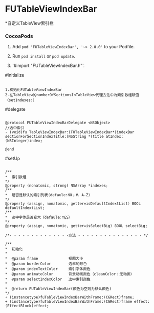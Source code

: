 # FUTableViewIndexBar
*自定义TableView索引栏


### CocoaPods

  1. Add `pod 'FUTableViewIndexBar', '~> 2.0.0'` to your Podfile.

  2. Run `pod install` or `pod update`.

  3. '#import "FUTableViewIndexBar.h"'.


#initialize
## <a id="initialize"></a>
```objc
1.初始化FUTableViewIndexBar
2.在TableView的numberOfSectionsInTableView代理方法中为索引数组赋值（setIndexes:）
```
#delegate
## <a id="delegate"></a>
```objc
@protocol FUTableViewIndexBarDelegate <NSObject>
//选中索引
- (void)fu_TableViewIndexBar:(FUTableViewIndexBar*)indexBar  sectionForSectionIndexTitle:(NSString *)title atIndex:(NSInteger)index;

@end
```
#setUp
## <a id="setUp"></a>
```objc
/**
*  索引数组
*/
@property (nonatomic, strong) NSArray *indexes;
/**
*  是否是默认的索引列表(defaule:NO；#、A-Z)
*/
@property (assign, nonatomic, getter=isDefaultIndextList) BOOL defaultIndextList;
/**
*  选中字体是否变大（defaule:YES）
*/
@property (assign, nonatomic, getter=isSelectBig) BOOL selectBig;

/*- - - - - - - - - - - - - -方法 - - - - - - - - - - - - - - - */

/**
*  初始化
*
*  @param frame              视图大小
*  @param borderColor        边框的颜色
*  @param indexTextColor     索引字体颜色
*  @param animateColor       背景动画颜色（cleanColor：无动画）
*  @param selectIndexColor   选中索引颜色
*
*  @return FUTableViewIndexBar(颜色为空则为默认颜色)
*/
+ (instancetype)fuTableViewIndexBarWithFrame:(CGRect)frame;
+ (instancetype)fuTableViewIndexBarWithFrame:(CGRect)frame effect:(EffectBlock)effect;
```




